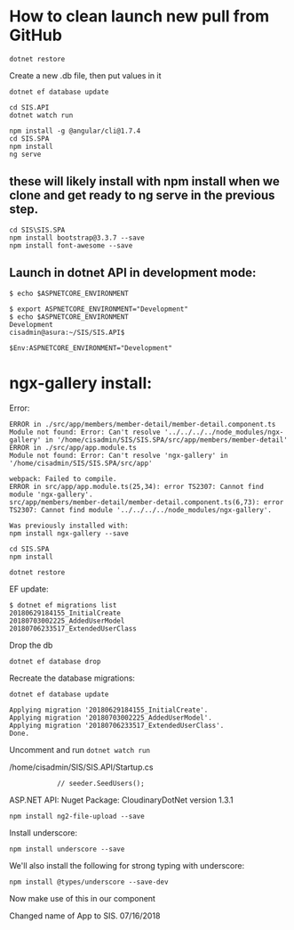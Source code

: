 # How to clean launch new pull from GitHub
````
dotnet restore
````

Create a new .db file, then put values in it
````
dotnet ef database update
````

````
cd SIS.API
dotnet watch run
````

````
npm install -g @angular/cli@1.7.4
cd SIS.SPA
npm install
ng serve
````


## these will likely install with npm install when we clone and get ready to ng serve in the previous step.
````
cd SIS\SIS.SPA
npm install bootstrap@3.3.7 --save
npm install font-awesome --save
````


## Launch in dotnet API in development mode:
````
$ echo $ASPNETCORE_ENVIRONMENT

$ export ASPNETCORE_ENVIRONMENT="Development"
$ echo $ASPNETCORE_ENVIRONMENT
Development
cisadmin@asura:~/SIS/SIS.API$
````

````
$Env:ASPNETCORE_ENVIRONMENT="Development"
````


# ngx-gallery install:


Error:
````
ERROR in ./src/app/members/member-detail/member-detail.component.ts
Module not found: Error: Can't resolve '../../../../node_modules/ngx-gallery' in '/home/cisadmin/SIS/SIS.SPA/src/app/members/member-detail'
ERROR in ./src/app/app.module.ts
Module not found: Error: Can't resolve 'ngx-gallery' in '/home/cisadmin/SIS/SIS.SPA/src/app'

webpack: Failed to compile.
ERROR in src/app/app.module.ts(25,34): error TS2307: Cannot find module 'ngx-gallery'.
src/app/members/member-detail/member-detail.component.ts(6,73): error TS2307: Cannot find module '../../../../node_modules/ngx-gallery'.

Was previously installed with:
npm install ngx-gallery --save
````

````
cd SIS.SPA
npm install
````

````
dotnet restore
````

EF update:
````
$ dotnet ef migrations list
20180629184155_InitialCreate
20180703002225_AddedUserModel
20180706233517_ExtendedUserClass
````

Drop the db 
````
dotnet ef database drop
````

Recreate the database migrations:
````
dotnet ef database update
````

````
Applying migration '20180629184155_InitialCreate'.
Applying migration '20180703002225_AddedUserModel'.
Applying migration '20180706233517_ExtendedUserClass'.
Done.
````


Uncomment and run `dotnet watch run`

/home/cisadmin/SIS/SIS.API/Startup.cs
````
            // seeder.SeedUsers();
````

ASP.NET API:
Nuget Package:
CloudinaryDotNet
version 1.3.1

````
npm install ng2-file-upload --save
````

Install underscore:
````
npm install underscore --save
````

We'll also install the following for strong typing with underscore:
````
npm install @types/underscore --save-dev
````

Now make use of this in our component

Changed name of App to SIS. 07/16/2018